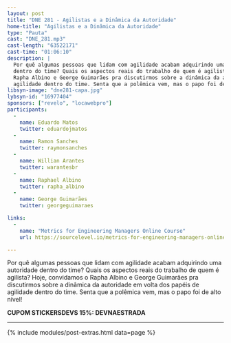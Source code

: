 ```yaml
---
layout: post
title: "DNE 281 - Agilistas e a Dinâmica da Autoridade"
home-title: "Agilistas e a Dinâmica da Autoridade"
type: "Pauta"
cast: "DNE_281.mp3"
cast-length: "63522171"
cast-time: "01:06:10"
description: |
  Por quê algumas pessoas que lidam com agilidade acabam adquirindo uma autoridade
  dentro do time? Quais os aspectos reais do trabalho de quem é agilista? Hoje, convidamos o
  Rapha Albino e George Guimarães pra discutirmos sobre a dinâmica da autoridade em volta dos papéis de
  agilidade dentro do time. Senta que a polêmica vem, mas o papo foi de alto nível!
libsyn-image: "dne281-capa.jpg"
lybsyn-id: "16977404"
sponsors: ["revelo", "locawebpro"]
participants:
  -
    name: Eduardo Matos
    twitter: eduardojmatos
  -
    name: Ramon Sanches
    twitter: raymonsanches
  -
    name: Willian Arantes
    twitter: warantesbr
  -
    name: Raphael Albino
    twitter: rapha_albino
  -
    name: George Guimarães
    twitter: georgeguimaraes

links:
  -
    name: "Metrics for Engineering Managers Online Course"
    url: https://sourcelevel.io/metrics-for-engineering-managers-online-course?utm_source=dne

---
```


Por quê algumas pessoas que lidam com agilidade acabam adquirindo uma autoridade dentro do time? Quais os aspectos reais do trabalho de quem é agilista? Hoje, convidamos o Rapha Albino e George Guimarães pra discutirmos sobre a dinâmica da autoridade em volta dos papéis de agilidade dentro do time. Senta que a polêmica vem, mas o papo foi de alto nível!

<strong>CUPOM STICKERSDEVS 15%: DEVNAESTRADA</strong>

---

{% include modules/post-extras.html data=page %}
